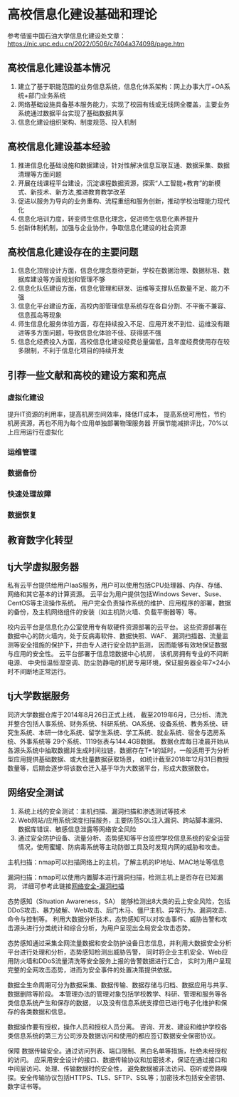 # 高校信息化建设基础和理论

参考借鉴中国石油大学信息化建设处文章：https://nic.upc.edu.cn/2022/0506/c7404a374098/page.htm

## 高校信息化建设基本情况
1. 建立了基于职能范围的业务信息系统，信息化体系架构：网上办事大厅+OA系统+部门业务系统
2. 网络基础设施具备基本服务能力，实现了校园有线或无线网全覆盖，主要业务系统通过数据平台实现了基础数据共享
3. 信息化建设组织架构、制度规范、投入机制

## 高校信息化建设基本经验
1. 推进信息化基础设施和数据建设，针对性解决信息互联互通、数据采集、数据清理等方面问题
2. 开展在线课程平台建设，沉淀课程数据资源，探索“人工智能+教育”的新模式、新技术、新方法,推进教育教学改革
3. 促进以服务为导向的业务重构、流程重组和服务创新，推动学校治理能力现代化
4. 信息化培训力度，转变师生信息化理念，促进师生信息化素养提升
5. 创新体制机制，加强与企业协作，争取信息化建设的社会资源

## 高校信息化建设存在的主要问题
1. 信息化顶层设计方面，信息化理念亟待更新，学校在数据治理、数据标准、数据库建设等方面规划和管理不够
2. 信息化队伍建设方面，信息化管理和研发、运维等支撑队伍数量不足、能力不强
3. 信息化平台建设方面，高校内部管理信息系统存在各自分割、不平衡不兼容、信息孤岛等现象
4. 师生信息化服务体验方面，存在持续投入不足、应用开发不到位、运维没有跟进等多方面问题，导致信息化体验不佳、获得感不强
5. 信息化经费投入方面，高校信息化建设经费总量偏低，且年度经费使用存在较多限制，不利于信息化项目的持续开发

## 引荐一些文献和高校的建设方案和亮点
### 虚拟化建设
提升IT资源的利用率，提高机房空间效率，降低IT成本，
提高系统可用性，节约机房资源，再也不用为每个应用单独部署物理服务器
开展节能减排评比，70%以上应用运行在虚拟化
### 运维管理

### 数据备份

### 快速处理故障

### 数据恢复

## 教育数字化转型


## tj大学虚拟服务器
私有云平台提供给用户IaaS服务，用户可以使用包括CPU处理器、内存、存储、网络和其它基本的计算资源。
云平台为用户提供包括Windows Sever、Suse、CentOS等主流操作系统。
用户完全负责操作系统的维护、应用程序的部署，数据的备份，及主机网络组件的安装（如主机防火墙、负载平衡器等）等。

校内云平台是信息化办公室使用专有软硬件资源部署的云平台。
这些资源部署在数据中心的防火墙内，处于反病毒软件、数据快照、WAF、
漏洞扫描器、流量监测等安全措施的保护下，并由专人进行安全防护监测，
因而能够有效地保证数据与应用的安全性。
云平台部署于信息馆数据中心机房， 该机房拥有专业的不间断电源、
中央恒温恒湿空调、防尘防静电的机房专用环境，保证服务器全年7×24小时不间断地正常运行。

## tj大学数据服务
同济大学数据仓库于2014年8月26日正式上线，
截至2019年6月，已分析、清洗并整合包括人事系统、财务系统、科研系统、OA系统、设备系统、教务系统、研究生系统、本研一体化系统、留学生系统、学工系统、就业系统、宿舍与选房系统、外事系统等
29个系统、1119张表与144.4GB数据。
数据仓库每日凌晨开始从各源头系统中抽取数据并生成时间拉链，数据存在T+1的延时，一般适用于为分析型应用提供基础数据、或大批量数据获取场景，
如统计截至2018年12月31日教授数量等，后期会逐步将该数仓迁入基于华为大数据平台，形成大数据数仓。

## 网络安全测试
1. 系统上线的安全测试：主机扫描、漏洞扫描和渗透测试等技术
2. Web网站/应用系统深度扫描服务，主要防范SQL注入漏洞、跨站脚本漏洞、数据库错误、敏感信息泄露等网络安全风险
3. 通过安全防护设备、流量分析、态势感知等平台监控学校信息系统的安全运营情况，使用蜜罐、防病毒系统等主动防御工具及时发现内网的威胁和攻击。

主机扫描：nmap可以扫描网络上的主机，了解主机的IP地址、MAC地址等信息

漏洞扫描：nmap可以使用内置脚本进行漏洞扫描，检测主机上是否存在已知漏洞，
详细可参考此链接[网络安全-漏洞扫描](https://blog.csdn.net/qq_37776764/article/details/131417248?spm=1001.2101.3001.6650.2&utm_medium=distribute.pc_relevant.none-task-blog-2%7Edefault%7EYuanLiJiHua%7EPosition-2-131417248-blog-130424253.235%5Ev38%5Epc_relevant_sort_base2&depth_1-utm_source=distribute.pc_relevant.none-task-blog-2%7Edefault%7EYuanLiJiHua%7EPosition-2-131417248-blog-130424253.235%5Ev38%5Epc_relevant_sort_base2&utm_relevant_index=5)

态势感知（Situation Awareness，SA）
能够检测出8大类的云上安全风险，包括DDoS攻击、暴力破解、Web攻击、后门木马、僵尸主机、异常行为、漏洞攻击、命令与控制等。
利用大数据分析技术，态势感知可以对攻击事件、威胁告警和攻击源头进行分类统计和综合分析，为用户呈现出全局安全攻击态势。

态势感知通过采集全网流量数据和安全防护设备日志信息，并利用大数据安全分析平台进行处理和分析，态势感知检测出威胁告警，
同时将企业主机安全、Web应用防火墙和DDoS流量清洗等安全服务上报的告警数据进行汇合，
实时为用户呈现完整的全网攻击态势，进而为安全事件的处置决策提供依据。

数据全生命周期可分为数据采集、数据传输、数据存储与归档、数据应用与共享、数据删除等阶段。
本管理办法的管理对象包括学校教学、科研、管理和服务等各类信息系统产生和保存的数据，
以及没有信息系统支撑但已进行电子化维护和保存的各类数据和信息。

数据操作要有授权，操作人员和授权人员分离。
咨询、开发、建设和维护学校各类信息系统的第三方公司涉及数据访问和使用的都应签订数据安全保密协议。


保障 数据传输安全。通过访问列表、端口限制、黑白名单等措施，杜绝未经授权的访问。
应采用安全设计的接口、数据传输协议和加密技术，保证在通过接口和中间层访问、处理、传输数据时的安全性，
避免数据被非法访问、窃听或旁路嗅探。安全传输协议包括HTTPS、TLS、SFTP、SSL等；加密技术包括安全密钥、数字证书等。

